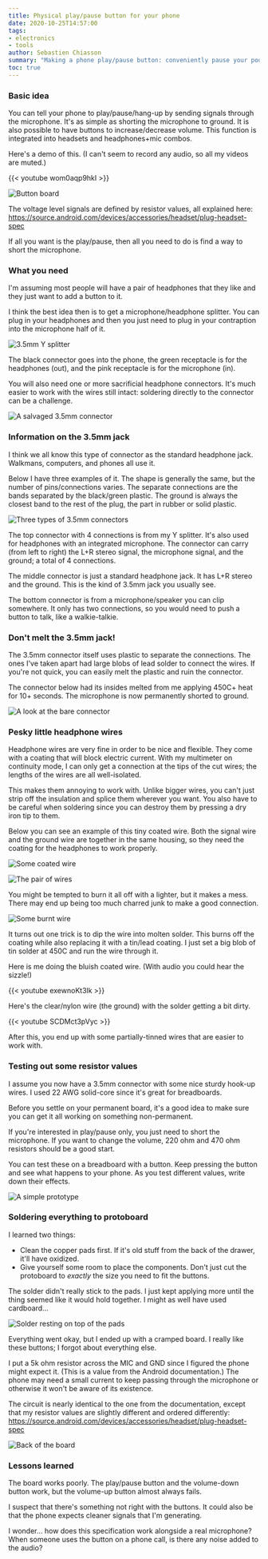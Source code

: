 ```yaml
---
title: Physical play/pause button for your phone
date: 2020-10-25T14:57:00
tags:
- electronics
- tools
author: Sebastien Chiasson
summary: "Making a phone play/pause button: conveniently pause your podcasts when someone is talking to you."
toc: true
---
```


### Basic idea

You can tell your phone to play/pause/hang-up by sending signals through the microphone. It's as simple as shorting the microphone to ground. It is also possible to have buttons to increase/decrease volume. This function is integrated into headsets and headphones+mic combos.

Here's a demo of this. (I can't seem to record any audio, so all my videos are muted.)

{{< youtube wom0aqp9hkI >}}

![Button board](images/20201024_141750.jpg)

The voltage level signals are defined by resistor values, all explained here: <https://source.android.com/devices/accessories/headset/plug-headset-spec>

If all you want is the play/pause, then all you need to do is find a way to short the microphone.

### What you need

I'm assuming most people will have a pair of headphones that they like and they just want to add a button to it.

I think the best idea then is to get a microphone/headphone splitter. You can plug in your headphones and then you just need to plug in your contraption into the microphone half of it.

![3.5mm Y splitter](images/20201025_170156.jpg)

The black connector goes into the phone, the green receptacle is for the headphones (out), and the pink receptacle is for the microphone (in).

You will also need one or more sacrificial headphone connectors. It's much easier to work with the wires still intact: soldering directly to the connector can be a challenge.

![A salvaged 3.5mm connector](images/20201025_172425.jpg)

### Information on the 3.5mm jack

I think we all know this type of connector as the standard headphone jack. Walkmans, computers, and phones all use it.

Below I have three examples of it. The shape is generally the same, but the number of pins/connections varies. The separate connections are the bands separated by the black/green plastic. The ground is always the closest band to the rest of the plug, the part in rubber or solid plastic.

![Three types of 3.5mm connectors](images/20201025_171027.jpg)

The top connector with 4 connections is from my Y splitter. It's also used for headphones with an integrated microphone. The connector can carry (from left to right) the L+R stereo signal, the microphone signal, and the ground; a total of 4 connections.

The middle connector is just a standard headphone jack. It has L+R stereo and the ground. This is the kind of 3.5mm jack you usually see.

The bottom connector is from a microphone/speaker you can clip somewhere. It only has two connections, so you would need to push a button to talk, like a walkie-talkie.

### Don't melt the 3.5mm jack!

The 3.5mm connector itself uses plastic to separate the connections. The ones I've taken apart had large blobs of lead solder to connect the wires. If you're not quick, you can easily melt the plastic and ruin the connector.

The connector below had its insides melted from me applying 450C+ heat for 10+ seconds. The microphone is now permanently shorted to ground.

![A look at the bare connector](images/20201025_172740.jpg)

### Pesky little headphone wires

Headphone wires are very fine in order to be nice and flexible. They come with a coating that will block electric current. With my multimeter on continuity mode, I can only get a connection at the tips of the cut wires; the lengths of the wires are all well-isolated.

This makes them annoying to work with. Unlike bigger wires, you can't just strip off the insulation and splice them wherever you want. You also have to be careful when soldering since you can destroy them by pressing a dry iron tip to them.

Below you can see an example of this tiny coated wire. Both the signal wire and the ground wire are together in the same housing, so they need the coating for the headphones to work properly.

![Some coated wire](images/vlcsnap-2020-10-18-19h15m47s581_blue_wire.png)

![The pair of wires](images/vlcsnap-2020-10-25-14h12m08s748.png)

You might be tempted to burn it all off with a lighter, but it makes a mess. There may end up being too much charred junk to make a good connection.

![Some burnt wire](images/vlcsnap-2020-10-18-19h20m04s184_burnt_blue.png)

It turns out one trick is to dip the wire into molten solder. This burns off the coating while also replacing it with a tin/lead coating. I just set a big blob of tin solder at 450C and run the wire through it.

Here is me doing the bluish coated wire. (With audio you could hear the sizzle!)

{{< youtube exewnoKt3lk >}}

Here's the clear/nylon wire (the ground) with the solder getting a bit dirty.

{{< youtube SCDMct3pVyc >}}

After this, you end up with some partially-tinned wires that are easier to work with.

### Testing out some resistor values

I assume you now have a 3.5mm connector with some nice sturdy hook-up wires. I used 22 AWG solid-core since it's great for breadboards.

Before you settle on your permanent board, it's a good idea to make sure you can get it all working on something non-permanent.

If you're interested in play/pause only, you just need to short the microphone. If you want to change the volume, 220 ohm and 470 ohm resistors should be a good start.


You can test these on a breadboard with a button. Keep pressing the button and see what happens to your phone. As you test different values, write down their effects.

![A simple prototype](images/20201023_190024.jpg)

### Soldering everything to protoboard

I learned two things:

  * Clean the copper pads first. If it's old stuff from the back of the drawer, it'll have oxidized.
  * Give yourself some room to place the components. Don't just cut the protoboard to *exactly* the size you need to fit the buttons.

The solder didn't really stick to the pads. I just kept applying more until the thing seemed like it would hold together. I might as well have used cardboard...

![Solder resting on top of the pads](images/vlcsnap-2020-10-24-11h20m53s678.png)

Everything went okay, but I ended up with a cramped board. I really like these buttons; I forgot about everything else.

I put a 5k ohm resistor across the MIC and GND since I figured the phone might expect it. (This is a value from the Android documentation.) The phone may need a small current to keep passing through the microphone or otherwise it won't be aware of its existence.

The circuit is nearly identical to the one from the documentation, except that my resistor values are slightly different and ordered differently: <https://source.android.com/devices/accessories/headset/plug-headset-spec>

![Back of the board](images/20201024_141804.jpg)

### Lessons learned

The board works poorly. The play/pause button and the volume-down button work, but the volume-up button almost always fails.

I suspect that there's something not right with the buttons. It could also be that the phone expects cleaner signals that I'm generating.

I wonder... how does this specification work alongside a real microphone? When someone uses the button on a phone call, is there any noise added to the audio?
